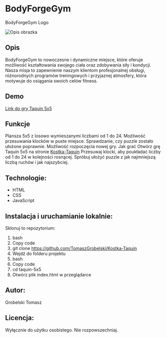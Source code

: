 # BodyForgeGym
BodyForgeGym Logo

![Opis obrazka](Taquin.png)

## Opis
BodyForgeGym to nowoczesne i dynamiczne miejsce, które oferuje możliwość kształtowania swojego ciała oraz zdobywania siły i kondycji. Nasza misja to zapewnienie naszym klientom profesjonalnej obsługi, różnorodnych programów treningowych i przyjaznej atmosfery, która motywuje do osiągania swoich celów fitness.

## Demo
[Link do gry Taquin 5x5](https://tomaszgrobelski.github.io/Kostka-Taquin/kostka.html)


## Funkcje
Plansza 5x5 z losowo wymieszanymi liczbami od 1 do 24.
Możliwość przesuwania klocków w puste miejsce.
Sprawdzanie, czy puzzle zostało ułożone poprawnie.
Możliwość rozpoczęcia nowej gry.
Jak grać
Otwórz grę Taquin 5x5 na stronie [Kostka-Taquin](https://tomaszgrobelski.github.io/Kostka-Taquin/kostka.html)
Przesuwaj klocki, aby poukładać liczby od 1 do 24 w kolejności rosnącej.
Spróbuj ułożyć puzzle z jak najmniejszą liczbą ruchów i jak najszybciej.

## Technologie:
- HTML
- CSS
- JavaScript 
## Instalacja i uruchamianie lokalnie:
Sklonuj to repozytorium:
1. bash 
2. Copy code 
3. git clone https://github.com/TomaszGrobelski/Kostka-Taquin 
4. Wejdź do folderu projektu
5. bash 
6. Copy code 
7. cd taquin-5x5 
8. Otwórz plik index.html w przeglądarce

## Autor:
Grobelski Tomasz

## Licencja:
Wyłącznie do użytku osobistego. Nie rozpowszechniaj.
